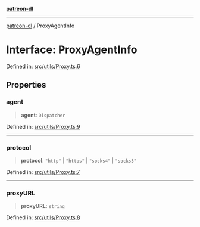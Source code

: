 [**patreon-dl**](../README.md)

***

[patreon-dl](../README.md) / ProxyAgentInfo

# Interface: ProxyAgentInfo

Defined in: [src/utils/Proxy.ts:6](https://github.com/patrickkfkan/patreon-dl/blob/21cb889ad3b60a77d2f4678e5262807670e6d9d0/src/utils/Proxy.ts#L6)

## Properties

### agent

> **agent**: `Dispatcher`

Defined in: [src/utils/Proxy.ts:9](https://github.com/patrickkfkan/patreon-dl/blob/21cb889ad3b60a77d2f4678e5262807670e6d9d0/src/utils/Proxy.ts#L9)

***

### protocol

> **protocol**: `"http"` \| `"https"` \| `"socks4"` \| `"socks5"`

Defined in: [src/utils/Proxy.ts:7](https://github.com/patrickkfkan/patreon-dl/blob/21cb889ad3b60a77d2f4678e5262807670e6d9d0/src/utils/Proxy.ts#L7)

***

### proxyURL

> **proxyURL**: `string`

Defined in: [src/utils/Proxy.ts:8](https://github.com/patrickkfkan/patreon-dl/blob/21cb889ad3b60a77d2f4678e5262807670e6d9d0/src/utils/Proxy.ts#L8)
